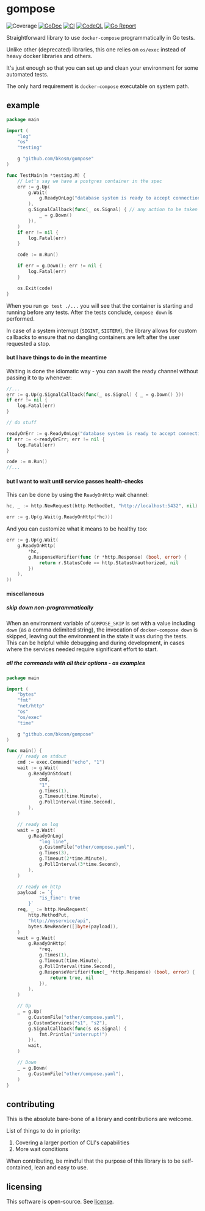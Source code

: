 # gompose
![Coverage](https://img.shields.io/badge/Coverage-97.9%25-brightgreen)
[![GoDoc](https://godoc.org/github.com/bkosm/gompose?status.svg)](https://godoc.org/github.com/bkosm/gompose)
[![CI](https://github.com/bkosm/gompose/actions/workflows/ci.yml/badge.svg)](https://github.com/bkosm/gompose/actions/workflows/ci.yml)
[![CodeQL](https://github.com/bkosm/gompose/actions/workflows/codeql.yml/badge.svg)](https://github.com/bkosm/gompose/actions/workflows/codeql.yml)
[![Go Report](https://goreportcard.com/badge/github.com/bkosm/gompose)](https://goreportcard.com/report/github.com/bkosm/gompose)

Straightforward library to use `docker-compose` programmatically in Go tests.

Unlike other (deprecated) libraries, this one relies on `os/exec` instead of
heavy docker libraries and others.

It's just enough so that you can set up and clean your environment for some automated tests.

The only hard requirement is `docker-compose` executable on system path.

## example

```go
package main

import (
	"log"
	"os"
	"testing"

	g "github.com/bkosm/gompose"
)

func TestMain(m *testing.M) {
	// Let's say we have a postgres container in the spec
	err := g.Up(
		g.Wait(
			g.ReadyOnLog("database system is ready to accept connections", g.Times(2)),
		),
		g.SignalCallback(func(_ os.Signal) { // any action to be taken on SIGINT, SIGTERM
			_ = g.Down()
		}),
	)
	if err != nil {
		log.Fatal(err)
	}

	code := m.Run()

	if err = g.Down(); err != nil {
		log.Fatal(err)
	}

	os.Exit(code)
}
```

When you run `go test ./...` you will see that the container is starting and running before any tests.
After the tests conclude, `compose down` is performed.

In case of a system interrupt (`SIGINT`, `SIGTERM`), the library allows for custom callbacks to ensure that no dangling
containers are left after the user requested a stop.

#### but I have things to do in the meantime

Waiting is done the idiomatic way - you can await the ready channel without passing it to `Up` whenever:

```go
//...
err := g.Up(g.SignalCallback(func(_ os.Signal) { _ = g.Down() }))
if err != nil {
	log.Fatal(err)
}

// do stuff

readyOrErr := g.ReadyOnLog("database system is ready to accept connections", g.Times(2))
if err := <-readyOrErr; err != nil {
	log.Fatal(err)
}

code := m.Run()
//...
```

#### but I want to wait until service passes health-checks

This can be done by using the `ReadyOnHttp` wait channel:

```go
hc, _ := http.NewRequest(http.MethodGet, "http://localhost:5432", nil)

err := g.Up(g.Wait(g.ReadyOnHttp(*hc)))
```

And you can customize what it means to be healthy too:

```go
err := g.Up(g.Wait(
    g.ReadyOnHttp(
        *hc,
        g.ResponseVerifier(func (r *http.Response) (bool, error) {
            return r.StatusCode == http.StatusUnauthorized, nil
        })
    ),
))
```

#### miscellaneous

##### skip down non-programmatically

When an environment variable of `GOMPOSE_SKIP` is set with a value including `down`
(as a comma delimited string), the invocation of `docker-compose down` is skipped, leaving out the
environment in the state it was during the tests. This can be helpful while debugging and
during development, in cases where the services needed require significant effort to start.

##### all the commands with all their options - as examples

```go
package main

import (
	"bytes"
	"fmt"
	"net/http"
	"os"
	"os/exec"
	"time"

	g "github.com/bkosm/gompose"
)

func main() {
	// ready on stdout
	cmd := exec.Command("echo", "1")
	wait := g.Wait(
		g.ReadyOnStdout(
			cmd,
			"1",
			g.Times(1),
			g.Timeout(time.Minute),
			g.PollInterval(time.Second),
		),
	)

	// ready on log
	wait = g.Wait(
		g.ReadyOnLog(
			"log line",
			g.CustomFile("other/compose.yaml"),
			g.Times(3),
			g.Timeout(2*time.Minute),
			g.PollInterval(3*time.Second),
		),
	)

	// ready on http
	payload := `{
            "is_fine": true
        }`
	req, _ := http.NewRequest(
		http.MethodPut,
		"http://myservice/api",
		bytes.NewReader([]byte(payload)),
	)
	wait = g.Wait(
		g.ReadyOnHttp(
			*req,
			g.Times(1),
			g.Timeout(time.Minute),
			g.PollInterval(time.Second),
			g.ResponseVerifier(func(_ *http.Response) (bool, error) {
				return true, nil
			}),
		),
	)

	// Up
	_ = g.Up(
		g.CustomFile("other/compose.yaml"),
		g.CustomServices("s1", "s2"),
		g.SignalCallback(func(s os.Signal) {
			fmt.Println("interrupt!")
		}),
		wait,
	)

	// Down
	_ = g.Down(
		g.CustomFile("other/compose.yaml"),
	)
}
```

## contributing

This is the absolute bare-bone of a library and contributions are welcome.

List of things to do in priority:

1. Covering a larger portion of CLI's capabilities
1. More wait conditions

When contributing, be mindful that the purpose of this library is to be
self-contained, lean and easy to use.

## licensing

This software is open-source. See [license](LICENSE).
